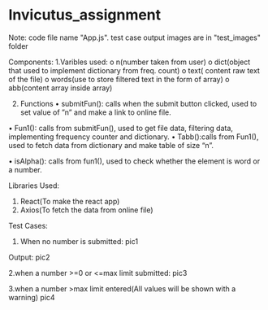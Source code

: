 # Invicutus_assignment

Note: code file name "App.js".
      test case output images are in "test_images" folder

Components:
1.Varibles used:
  o	n(number taken from user)
  o	dict(object that used to implement dictionary from freq. count)
  o	text( content raw text of the file)
  o	words(use to store filtered text in the form of    array)
  o	abb(content array inside array)

2.	Functions
  •	submitFun(): calls when the submit button clicked, used to set value of ”n” and make a link to online file.

  •	Fun1(): calls from submitFun(), used to get file data, filtering data, implementing frequency counter and dictionary.
  •	Tabb():calls from Fun1(), used to fetch data from dictionary and make table of size “n”.

  •	isAlpha(): calls from fun1(), used to check whether the element is word or a number.
  
Libraries Used:
  1. React(To make the react app)
  2. Axios(To fetch the data from online file)

Test Cases:
1.	When no number is submitted:
  pic1
 
Output:
  pic2
 
2.when a number >=0 or <=max limit submitted:
 pic3 
 

3.when a number >max limit entered(All values will be shown with a warning)
  pic4
 



